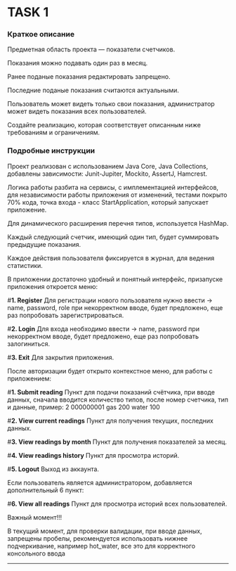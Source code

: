# TASK 1

### Краткое описание
Предметная область проекта — показатели счетчиков.

Показания можно подавать один раз в месяц.

Ранее поданые показания редактировать запрещено.

Последние поданые показания считаются актуальными.

Пользователь может видеть только свои показания, администратор может видеть показания всех пользователей.

Создайте реализацию, которая соответствует описанным ниже требованиям и ограничениям.

### Подробные инструкции
Проект реализован с использованием Java Core, Java Collections, добавлены зависимости: Junit-Jupiter, Mockito, AssertJ,
Hamcrest.

Логика работы разбита на сервисы, с имплементацией интерфейсов, для независимости работы приложения от изменений, тестами покрыто 70% кода, точка входа - класс StartApplication, который запускает приложение.

Для динамического расширения перечня типов, используется HashMap.

Каждый следующий счетчик, имеющий один тип, будет суммировать предыдущие показания.

Каждое действия пользователя фиксируется в журнал, для ведения статистики.

В приложении достаточно удобный и понятный интерфейс, призапуске приложения откроется меню:

#**1. Register**
Для регистрации нового пользователя нужно ввести -> name, password, role
при некорректном вводе, будет предложено, еще раз попробовать зарегистрироваться.

#**2. Login**
Для входа необходимо ввести -> name, password
при некорректном вводе, будет предложено, еще раз попробовать залогиниться.

#**3. Exit**
Для закрытия приложения.

После авторизации будет открыто контекстное меню, для работы с приложением:

#**1. Submit reading**
Пункт для подачи показаний счётчика,
при вводе данных, сначала вводится количество типов, после номер счетчика, тип и данные, пример:
2
000000001
gas
200
water
100

#**2. View current readings**
Пункт для получения текущих, последних данных.

#**3. View readings by month**
Пункт для получения показателей за месяц.

#**4. View readings history**
Пункт для просмотра историй.

#**5. Logout**
Выход из аккаунта.

Если пользователь является администратором, добавляется дополнительный 6 пункт:

#**6. View all readings**
Пункт для просмотра историй всех пользователей.

Важный момент!!!

В текущий момент, для проверки валидации, при вводе данных, запрещены пробелы,
рекомендуется использовать нижнее подчеркивание, например hot_water, все это для корректного консольного ввода
****

